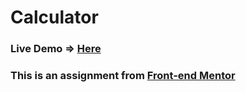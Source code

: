 # Calculator
### Live Demo => [Here](https://mostafaos21.github.io/Calculator/)
### This is an assignment from [Front-end Mentor](https://www.frontendmentor.io/home)
